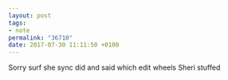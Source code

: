 ```yaml
---
layout: post
tags:
- note
permalink: "36710"
date: 2017-07-30 11:11:50 +0100
---
```


Sorry surf she sync did and said which edit wheels Sheri stuffed
